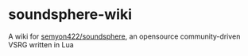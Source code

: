 # soundsphere-wiki
A wiki for [semyon422/soundsphere](https://github.com/semyon422/soundsphere), an opensource community-driven VSRG written in Lua
